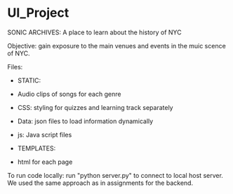 # UI_Project

SONIC ARCHIVES: A place to learn about the history of NYC

Objective: gain exposure to the main venues and events in the muic scence of NYC.

Files:
- STATIC:
- Audio clips of songs for each genre
- CSS: styling for quizzes and learning track separately
- Data: json files to load information dynamically
- js: Java script files

- TEMPLATES:
- html for each page


To run code locally: run "python server.py" to connect to local host server. We used the same approach as in assignments for the backend. 
